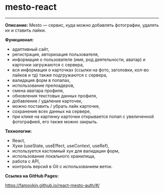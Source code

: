 # mesto-react

---

**Описание:**
Mesto — сервис, куда можно добавлять фотографии, удалять их и ставить лайки.

**Функционал:**

- адаптивный сайт,
- регистрация, авторизация пользователя,
- информация о пользователе (имя, род деятельности, аватар) и карточки загружаются с сервера,
- вся информация о карточках (ссылки на фото, заголовки, кол-во лайков и тд) также подгружаются с сервера,
- валидация форм в попапах,
- использование прелоадеров,
- смена аватара профиля,
- обновления текстовых данных профиля,
- добавление / удаление карточек,
- можно поставить / убрать лайк карточке,
- сохранение всех данных на сервере,
- при клике на картинку карточки открывается попап с увеличенной фотографией, его также можно закрыть.

**Технологии:**

- React,
- Хуки (useState, useEffect, useContext, useRef),
- используется кастомный хук для валидации форм,
- использование локального хранилища,
- работа с API,
- контроль версий в Git с использованием веток.

**Ссылка на GitHub Pages:**

https://famovkin.github.io/react-mesto-auth/#/
